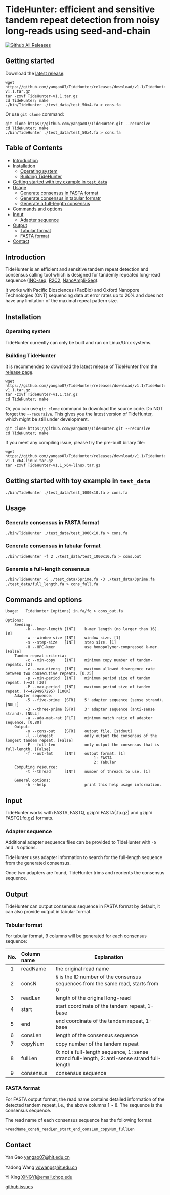 # TideHunter: efficient and sensitive tandem repeat detection from noisy long-reads using seed-and-chain
[![Github All Releases](https://img.shields.io/github/downloads/yangao07/TideHunter/total.svg?logo=github&label=Download)](https://github.com/yangao07/TideHunter/releases)
<!--
[![GitHub Downloads](https://img.shields.io/github/downloads/yangao07/TideHunter/total.svg?style=social&logo=github&label=Download)](https://github.com/yangao07/TideHunter/releases)
-->

## Getting started
Download the [latest release](https://github.com/yangao07/TideHunter/releases):
```
wget https://github.com/yangao07/TideHunter/releases/download/v1.1/TideHunter-v1.1.tar.gz
tar -zxvf TideHunter-v1.1.tar.gz
cd TideHunter; make
./bin/TideHunter ./test_data/test_50x4.fa > cons.fa
```
Or use `git clone` command:
```
git clone https://github.com/yangao07/TideHunter.git --recursive
cd TideHunter; make
./bin/TideHunter ./test_data/test_50x4.fa > cons.fa
```

## Table of Contents

- [Introduction](#introduction)
- [Installation](#install)
  - [Operating system](#os)
  - [Building TideHunter](#build)
- [Getting started with toy example in `test_data`](#start)
- [Usage](#usage)
  - [Generate consensus in FASTA format](#fasta_cons)
  - [Generate consensus in tabular formatr](#tab_cons)
  - [Generate a full-length consensus](#full_cons)
- [Commands and options](#cmd)
- [Input](#input)
  - [Adapter sequence](#adapter)
- [Output](#output)
  - [Tabular format](#tabular)
  - [FASTA format](#fasta)
- [Contact](#contact)

## <a name="introduction"></a>Introduction
TideHunter is an efficient and sensitive tandem repeat detection and
consensus calling tool which is designed for tandemly repeated
long-read sequence ([INC-seq](https://doi.org/10.1186/s13742-016-0140-7),
 [R2C2](https://doi.org/10.1073/pnas.1806447115), [NanoAmpli-Seq](https://doi.org/10.1093/gigascience/giy140)). 

It works with Pacific Biosciences (PacBio) and 
Oxford Nanopore Technologies (ONT) sequencing data at error rates 
up to 20% and does not have any limitation of the maximal repeat pattern size.

## <a name="install"></a>Installation
### <a name="os"></a>Operating system
TideHunter currently can only be built and run on Linux/Unix systems.

### <a name="build"></a>Building TideHunter
It is recommended to download the latest release of TideHunter 
from the [release page](https://github.com/yangao07/TideHunter/releases).
```
wget https://github.com/yangao07/TideHunter/releases/download/v1.1/TideHunter-v1.1.tar.gz
tar -zxvf TideHunter-v1.1.tar.gz
cd TideHunter; make
```
Or, you can use `git clone` command to download the source code. Do NOT forget the `--recursive`.
This gives you the latest version of TideHunter, which might be still under development.
```
git clone https://github.com/yangao07/TideHunter.git --recursive
cd TideHunter; make
```
If you meet any compiling issue, please try the pre-built binary file:
```
wget https://github.com/yangao07/TideHunter/releases/download/v1.1/TideHunter-v1.1_x64-linux.tar.gz
tar -zxvf TideHunter-v1.1_x64-linux.tar.gz
```

## <a name="start"></a>Getting started with toy example in `test_data`
```
./bin/TideHunter ./test_data/test_1000x10.fa > cons.fa
```

## <a name="usage"></a>Usage
### <a name="fasta_cons"></a>Generate consensus in FASTA format
```
./bin/TideHunter ./test_data/test_1000x10.fa > cons.fa
```
### <a name="tab_cons"></a>Generate consensus in tabular format
```
./bin/TideHunter -f 2 ./test_data/test_1000x10.fa > cons.out
```
### <a name="full_cons"></a>Generate a full-length consensus
```
./bin/TideHunter -5 ./test_data/5prime.fa -3 ./test_data/3prime.fa ./test_data/full_length.fa > cons_full.fa
```

## <a name="cmd"></a>Commands and options
```
Usage:   TideHunter [options] in.fa/fq > cons_out.fa

Options:
    Seeding:
         -k --kmer-length [INT]    k-mer length (no larger than 16). [8]
         -w --window-size [INT]    window size. [1]
         -s --step-size   [INT]    step size. [1]
         -H --HPC-kmer             use homopolymer-compressed k-mer. [False]
    Tandem repeat criteria:
         -c --min-copy    [INT]    minimum copy number of tandem-repeats. [2]
         -e --max-diverg  [INT]    maximum allowed divergence rate between two consecutive repeats. [0.25]
         -p --min-period  [INT]    minimum period size of tandem repeat. (>=2) [30]
         -P --max-period  [INT]    maximum period size of tandem repeat. (<=4294967295) [100K]
    Adapter sequence:
         -5 --five-prime  [STR]    5' adapter sequence (sense strand). [NULL]
         -3 --three-prime [STR]    3' adapter sequence (anti-sense strand). [NULL]
         -a --ada-mat-rat [FLT]    minimum match ratio of adapter sequence. [0.80]
    Output:
         -o --cons-out    [STR]    output file. [stdout]
         -l --longest              only output the consensus of the longest tandem repeat. [False]
         -F --full-len             only output the consensus that is full-length. [False]
         -f --out-fmt     [INT]    output format. [1]
                                       1: FASTA
                                       2: Tabular
    Computing resource:
         -t --thread      [INT]    number of threads to use. [1]

    General options:
         -h --help                 print this help usage information.

```

## <a name="input_output"></a>Input
TideHunter works with FASTA, FASTQ, gzip'd FASTA(.fa.gz) and gzip'd FASTQ(.fq.gz) formats.

### <a name="adapter"></a>Adapter sequence
Additional adapter sequence files can be provided to TideHunter with `-5` and `-3` options.

TideHunter uses adapter information to search for the full-length sequence from the generated consensus.

Once two adapters are found, TideHunter trims and reorients the consensus sequence.

## <a name="output"></a>Output
TideHunter can output consensus sequence in FASTA format by default, 
it can also provide output in tabular format.

### <a name="tabular"></a>Tabular format
For tabular format, 9 columns will be generated for each consensus sequence:

| No. | Column name | Explanation | 
|:---:|   :---      | ---        |
|  1  | readName    | the original read name |
|  2  | consN       | `N` is the ID number of the consensus sequences from the same read, starts from 0 |
|  3  | readLen     | length of the original long-read |
|  4  | start       | start coordinate of the tandem repeat, 1-base |
|  5  | end         | end coordinate of the tandem repeat, 1-base |
|  6  | consLen     | length of the consensus sequence |
|  7  | copyNum     | copy number of the tandem repeat |
|  8  | fullLen     | 0: not a full-length sequence, 1: sense strand full-length, 2: anti-sense strand full-length |
|  9  | consensus   | consensus sequence |

### <a name="fasta"></a>FASTA format
For FASTA output format, the read name contains detailed information of the detected tandem repeat, 
i.e., the above columns 1 ~ 8.
The sequence is the consensus sequence.

The read name of each consensus sequence has the following format:
```
>readName_consN_readLen_start_end_consLen_copyNum_fullLen
```

## <a name="contact"></a>Contact
Yan Gao yangao07@hit.edu.cn

Yadong Wang ydwang@hit.edu.cn

Yi Xing XINGYI@email.chop.edu

[github issues](https://github.com/yangao07/TideHunter/issues)
